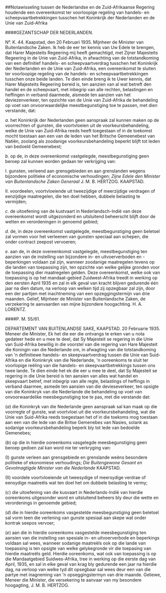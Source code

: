 <meta http-equiv='Content-Type' content='text/html; charset=utf-8' />

##Notawisseling tussen de Nederlandse en de Zuid-Afrikaanse Regering houdende een overeenkomst ter voorloopige regeling van handels- en scheepvaartbetrekkingen tusschen het Koninkrijk der Nederlanden en de Unie van Zuid-Afrika

####GEZANTSCHAP DER NEDERLANDEN.

N°. K. 44. Kaapstad, den 20 Februari 1935. Mijnheer de Minister van Buitenlandsche Zaken. Ik heb de eer ter kennis van Uw Edele te brengen, dat Harer Majesteits Regeering mij heeft gemachtigd, met Zijner Majesteits Regeering in de Unie van Zuid-Afrika, in afwachting van de totstandkoming van een definitief handels- en scheepvaartverdrag tusschen het Koninkrijk der Nederlanden en de Unie van Zuid-Afrika, een overeenkomst te sluiten ter voorloopige regeling van de handels- en scheepvaartbetrekkingen tusschen onze beide landen. Te dien einde breng ik te Uwer kennis, dat Harer Majesteits Regeering bereid is, ten aanzien van al wat betreft den handel en de scheepvaart, met inbegrip van alle rechten, belastingen en heffingen in verband daarmede, alsmede ten aanzien van het deviezenverkeer, ten opzichte van de Unie van Zuid-Afrika de behandeling op voet van onvoorwaardelijke meestbegunstiging toe te passen, met dien verstande, dat: 

*a.* het Koninkrijk der Nederlanden geen aanspraak zal kunnen maken op de voorrechten of gunsten, die voortvloeien uit de voorkeursbehandeling, welke de Unie van Zuid-Afrika reeds heeft toegestaan of in de toekomst mocht toestaan aan een van de leden van het Britsche Gemeenebest van Natiën, zoolang als zoodanige voorkeursbehandeling beperkt blijft tot leden van bedoeld Gemeenebest;  

*b.* op de, in deze overeenkomst vastgelegde, meestbegunstiging geen beroep zal kunnen worden gedaan ter verkrijging van: 

I. gunsten, verleend aan grensgebieden en aan grenslanden wegens bijzondere politieke of economische verhoudingen;  *Zijne Edele den Minister van Buitenlandsche*  *Zaken Generaal* J. M. B. HERTZOG. KAAPSTAD.  

II. voordeelen, voortvloeiende uit tweezijdige of meerzijdige verdragen of eenzijdige maatregelen, die ten doel hebben, dubbele belasting te vermijden;    

*c*. de uitoefening van de kustvaart in Nederlandsch-Indië van deze overeenkomst wordt uitgezonderd en uitsluitend beheerscht blijft door de wetten en verordeningen in genoemd gebied;  

*d*. de, in deze overeenkomst vastgelegde, meestbegunstiging geen beletsel zal vormen voor het verleenen van gunsten speciaal aan schepen, die onder contract zeepost vervoeren;  

*e*. aan de, in deze overeenkomst vastgelegde, meestbegunstiging ten aanzien van de instelling van bijzondere in- en uitvoerverboden en -beperkingen voldaan zal zijn, wanneer zoodanige maatregelen tevens op die landen van toepassing zijn, ten opzichte van welke gelijke gronden voor de toepassing dier maatregelen gelden.   Deze overeenkomst, welke ook van toepassing is op het mandaat-gebied Zuidwest-Afrika treedt in werking op den eersten April 1935 en zal in elk geval van kracht blijven gedurende één jaar na dien datum, na verloop van welken tijd zij opzegbaar zal zijn, door een der partijen met inachtneming van een opzeggingstermijn van drie maanden. Gelief, Mijnheer de Minister van Buitenlandsche Zaken, de verzekering te aanvaarden van mijne bijzondere hoogachting. H. A. LORENTZ.   

####P. M. 55/61.

DEPARTEMENT VAN BUITENLANDSE SAKE, KAAPSTAD. 20 Februarie 1935. Meneer die Minister, Ek het die eer die ontvangs te erken van u nota gedateer hede en u mee te deel, dat Sy Majesteit se regering in die Unie van Suid-Afrika bewillig in die voorstel van die regering van Hare Majesteit die Koningin van die Nederlande om, in afwagting van die totstandkoming van 'n definitiewe handels- en skeepvaartverdrag tussen die Unie van Suid-Afrika en die Koninkryk van die Nederlande, 'n ooreenkoms te sluit ter voorlopige reëling van die handels- en skeepvaartbetrekkings tussen ons twee lande. Te dien einde het ek die eer u mee te deel, dat Sy Majesteit se regering in die Unie bereid is ten aansien van alles wat handel en skeepvaart betref, met inbegrip van alle regte, belastings of heffings in verband daarmee, asmede ten aansien van die devieseverkeer, ten opsigte van die Koninkryk van die Nederlande die behandeling op voet van onvoorwaardelike meesbegunstiging toe te pas, met die verstande dat: 

(*a*) die Koninkryk van die Nederlande geen aanspraak sal kan maak op die voorregte of gunste, wat voortvloei uit die voorkeursbehandeling, wat die Unie van Suid-Afrika reeds toegestaan het of in die toekoms mog toestaan aan een van die lede van die Britse Gemenebes van Nasies, solank as sodanige voorkeursbehandeling beperk bly tot lede van bedoelde Gemenebes;  

(*b*) op die in hierdie ooreenkoms vasgelegde meesbegunstiging geen beroep gedoen zal kan word nie ter verkryging van: 

(I) gunste verleen aan grensgebiede en grenslande weëns besondere politieke of ekonomiese verhoudings;  *Die Buitengewone Gesant en Gevolmagtigde*   *Minister van die Nederlande*  KAAPSTAD.  

(II) voordele voortvloeiende uit tweesydige of meersydige verdrae of eensydige maatreëls wat ten doel het om dubbele belasting te vermy;    

(*c*) die uitoefening van die kusvaart in Nederlands-Indië van hierdie ooreenkoms uitgesonder word en uitsluitend beheers bly deur die wette en verordenings in genoemde gebied;  

(*d*) die in hierdie ooreenkoms vasgestelde meesbegunstiging geen beletsel sal vorm teen die verlening van gunste spesiaal aan skepe wat onder kontrak seepos vervoer;  

(*e*) aan die in hierdie ooreenkoms vasgestelde meesbegunstiging ten aansien van die instelling van spesiale in- en uitvoerverbode en beperkings voldaan sal wees, wanneer sodanige maatreëls ook op die lande van toepassing is ten opsigte van welke gelykegronde vir die toepasing van hierdie maatreëls geld.   Hierdie ooreenkoms, wat ook van toepassing is op die Mandaatgebied Suidwes-Afrika, tree in werking op die eerste dag van April, 1935, en sal in elke geval van krag bly gedurende een jaar na hierdie dag, na verloop van welke tyd dit opsegbaar sal wees deur een van die partye met inagneming van 'n opseggingstermyn van drie maande. Geliewe, Meneer die Minister, die versekering te aanvaar van my besondere hoogagting, J. M. B. HERTZOG.   
